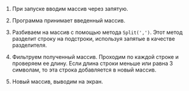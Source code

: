 1. При запуске вводим массив через запятую.

2. Программа принимает введенный массив.

3. Разбиваем на массив с помощью метода `Split(',')`. Этот метод разделит строку на подстроки, используя запятые в качестве разделителя.

4. Фильтруем полученный массив. Проходим по каждой строке и проверяем ее длину. Если длина строки меньше или равна 3 символам, то эта строка добавляется в новый массив.

5. Новый массив, выводим на экран.
